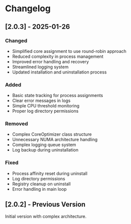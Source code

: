 # Changelog

## [2.0.3] - 2025-01-26

### Changed
- Simplified core assignment to use round-robin approach
- Reduced complexity in process management
- Improved error handling and recovery
- Streamlined logging system
- Updated installation and uninstallation process

### Added
- Basic state tracking for process assignments
- Clear error messages in logs
- Simple CPU threshold monitoring
- Proper log directory permissions

### Removed
- Complex CoreOptimizer class structure
- Unnecessary NUMA architecture handling
- Complex logging queue system
- Log backup during uninstallation

### Fixed
- Process affinity reset during uninstall
- Log directory permissions
- Registry cleanup on uninstall
- Error handling in main loop

## [2.0.2] - Previous Version

Initial version with complex architecture.
